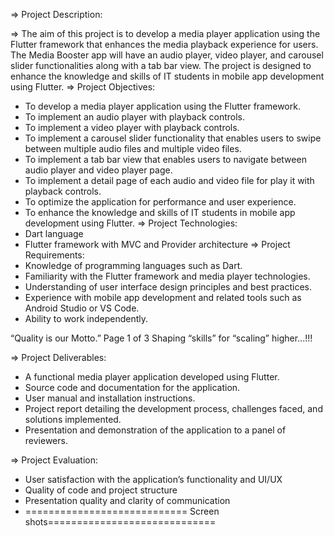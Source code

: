 => Project Description:

=> The aim of this project is to develop a media player application using the Flutter framework that
enhances the media playback experience for users. The Media Booster app will have an audio
player, video player, and carousel slider functionalities along with a tab bar view. The project is
designed to enhance the knowledge and skills of IT students in mobile app development using
Flutter.
=> Project Objectives:
- To develop a media player application using the Flutter framework.
- To implement an audio player with playback controls.
- To implement a video player with playback controls.
- To implement a carousel slider functionality that enables users to swipe between multiple audio
files and multiple video files.
- To implement a tab bar view that enables users to navigate between audio player and video
player page.
- To implement a detail page of each audio and video file for play it with playback controls.
- To optimize the application for performance and user experience.
- To enhance the knowledge and skills of IT students in mobile app development using Flutter.
=> Project Technologies:
- Dart language
- Flutter framework with MVC and Provider architecture
=> Project Requirements:
- Knowledge of programming languages such as Dart.
- Familiarity with the Flutter framework and media player technologies.
- Understanding of user interface design principles and best practices.
- Experience with mobile app development and related tools such as Android Studio or VS Code.
- Ability to work independently.

“Quality is our Motto.” Page 1 of 3 Shaping “skills” for “scaling” higher...!!!

=> Project Deliverables:
- A functional media player application developed using Flutter.
- Source code and documentation for the application.
- User manual and installation instructions.
- Project report detailing the development process, challenges faced, and solutions implemented.
- Presentation and demonstration of the application to a panel of reviewers.

=> Project Evaluation:
- User satisfaction with the application’s functionality and UI/UX
- Quality of code and project structure
- Presentation quality and clarity of communication
- ============================ Screen shots=============================
